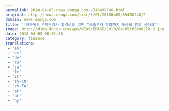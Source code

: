 ```yaml
---
permalink: 2018-04-05-news.donga.com--646499746.html
original: http://news.donga.com/list/3/01/20180405/89480240/2
domain: news.donga.com
title: '[에듀윌] 주택관리사 합격생의 고민 “실습부터 취업까지 도움을 받고 싶어요”'
image: http://dimg.donga.com/wps/NEWS/IMAGE/2018/04/05/89480220.2.jpg
date: 2018-04-05 08:35:16
category: finance
translations: 
 - 'en'
 - 'es'
 - 'de'
 - 'ru'
 - 'ja'
 - 'fr'
 - 'it'
 - 'zh-CN'
 - 'zh-TW'
 - 'ar'
 - 'pt'
 - 'hy'
---
```


